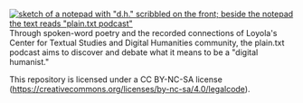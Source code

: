 [![sketch of a notepad with "d.h." scribbled on the front; beside the notepad the text reads "plain.txt podcast"](https://github.com/publishing-bitbytebit/PlainTxtPodcast/blob/wip/images/dhNotepadWithText.png "plain.txt podcast DH notepad logo")](http://plaintxtpodcast.com/)  
Through spoken-word poetry and the recorded connections of Loyola's Center for Textual Studies and Digital Humanities community, the plain.txt podcast aims to discover and debate what it means to be a "digital humanist."  
  
This repository is licensed under a CC BY-NC-SA license (https://creativecommons.org/licenses/by-nc-sa/4.0/legalcode).
